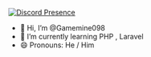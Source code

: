 
[![Discord Presence](https://lanyard.cnrad.dev/api/594483633662984192?showDisplayName=true&hideActivity=whenNotUsed)](https://discord.com/users/594483633662984192)

- 👋 Hi, I’m @Gamemine098
- 🌱 I’m currently learning PHP , Laravel
- 😄 Pronouns: He / Him
